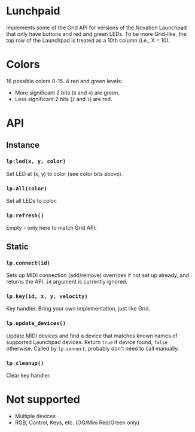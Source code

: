 # Lunchpaid
Implements some of the Grid API for versions of the Novation Launchpad that
only have buttons and red and green LEDs. To be more Grid-like, the top row
of the Launchpad is treated as a 10th column (i.e., X = 10).

# Colors
16 possible colors 0-15. 4 red and green levels:

* More significant 2 bits (`8` and `4`) are green.
* Less significant 2 bits (`2` and `1`) are red.

# API

## Instance

### `lp:led(x, y, color)`
Set LED at (x, y) to color (see color bits above).

### `lp:all(color)`
Set all LEDs to color.

### `lp:refresh()`
Empty - only here to match Grid API.

## Static

### `lp.connect(id)`
Sets up MIDI connection (add/remove) overrides if not set up already, and
returns the API. `id` argument is currently ignored.

### `lp.key(id, x, y, velocity)`
Key handler. Bring your own implementation, just like Grid.

### `lp.update_devices()`
Update MIDI devices and find a device that matches known names of supported
Launchpad devices. Return `true` if device found, `false` otherwise. Called
by `lp.connect`, probably don't need to call manually.

### `lp.cleanup()`
Clear key handler.


# Not supported
* Multiple devices 
* RGB, Control, Keys, etc. (OG/Mini Red/Green only)
